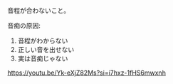 音程が合わないこと。

音痴の原因:

1. 音程がわからない
2. 正しい音を出せない
3. 実は音痴じゃない

https://youtu.be/Yk-eXjZ82Ms?si=i7hxz-1fHS6mwxnh
